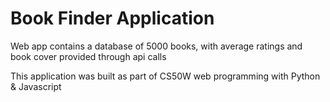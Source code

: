 # Book Finder Application

Web app contains a database of 5000 books, with average ratings and book cover provided through api calls 


This application was built as part of CS50W web programming with Python & Javascript
